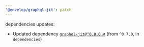 ```yaml
---
'@envelop/graphql-jit': patch
---
```


dependencies updates:

- Updated dependency [`graphql-jit@^0.8.0` ↗︎](https://www.npmjs.com/package/graphql-jit/v/0.8.0) (from `^0.7.0`, in `dependencies`)
